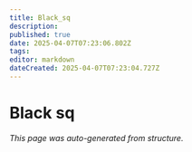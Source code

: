 ```yaml
---
title: Black_sq
description: 
published: true
date: 2025-04-07T07:23:06.802Z
tags: 
editor: markdown
dateCreated: 2025-04-07T07:23:04.727Z
---
```


# Black sq

*This page was auto-generated from structure.*